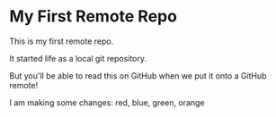 # My First Remote Repo

This is my first remote repo.

It started life as a local git repository.

But you'll be able to read this on GitHub when we put it onto a GitHub remote!

I am making some changes: red, blue, green, orange
